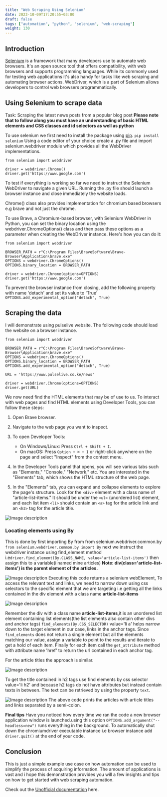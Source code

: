 ```yaml
---
title: "Web Scraping Using Selenium"
date: 2023-10-09T17:20:55+03:00
draft: false
tags: ["automation", "python", "selenium", "web-scraping"]
weight: 130
---
```



## Introduction
[Selenium](https://www.selenium.dev/) is a framework that many developers use to automate web browsers. It's an open source tool that offers compatibility, with web browsers and supports programming languages. While its commonly used for testing web applications it's also handy for tasks like web scraping and automating browser actions. WebDriver, which is a part of Selenium allows developers to control web browsers programmatically. 

## Using Selenium to scrape data
Task: Scraping the latest news posts from a popular blog post
**Please note that to follow along you must have an understanding of basic HTML elements and CSS classes and id selectors as well as python**

To use selenium we first need to install the package using [pip](https://pypi.org/project/selenium/).
`pip install selenium`
Using a code editor of your choice create a .py file and import selenium.webdriver module which provides all the WebDriver implementations.
```
from selenium import webdriver

driver = webdriver.Chrome()
driver.get('https://www.google.com')
```
To test if everything is working so far we need to instruct the Selenium WebDriver to navigate a given URL.
Running the .py file should launch a browser instance and close immediately the website loads.

Chrome() class also provides implementation for chromium based browsers e.g brave and not just the chrome.

To use Brave, a Chromium-based browser, with Selenium WebDriver in Python, you can set the binary location using the webdriver.ChromeOptions() class and then pass these options as a parameter when creating the WebDriver instance. Here's how you can do it:
```
from selenium import webdriver

BROWSER_PATH = r"C:\Program Files\BraveSoftware\Brave-Browser\Application\brave.exe"
OPTIONS = webdriver.ChromeOptions()
OPTIONS.binary_location = BROWSER_PATH

driver = webdriver.Chrome(options=OPTIONS)
driver.get('https://www.google.com')
```
To prevent the browser instance from closing, add the following property with name 'detach' and set its value to 'True'
`OPTIONS.add_experimental_option("detach", True)`

## Scraping the data
I will demonstrate using pulselive website. The following code should load the website on a browser instance.

```
from selenium import webdriver

BROWSER_PATH = r"C:\Program Files\BraveSoftware\Brave-Browser\Application\brave.exe"
OPTIONS = webdriver.ChromeOptions()
OPTIONS.binary_location = BROWSER_PATH
OPTIONS.add_experimental_option("detach", True)

URL = 'https://www.pulselive.co.ke/news'

driver = webdriver.Chrome(options=OPTIONS)
driver.get(URL)

```
We now need find the HTML elements that may be of use to us.
To interact with web pages and find HTML elements using Developer Tools, you can follow these steps:

1. Open Brave browser.

2. Navigate to the web page you want to inspect.

3. To open Developer Tools:
   - On Windows/Linux: Press `Ctrl + Shift + I`.
   - On macOS: Press `Option + ⌘ + I` or right-click anywhere on the page and select "Inspect" from the context menu.

4. In the Developer Tools panel that opens, you will see various tabs such as "Elements," "Console," "Network," etc. You are interested in the "Elements" tab, which shows the HTML structure of the web page.

5. In the "Elements" tab, you can expand and collapse elements to explore the page's structure. Look for the `<div>` element with a class name of "article-list-items." It should be under the `<ul>` (unordered list) element, and each list item `<li>` should contain an `<a>` tag for the article link and an `<h2>` tag for the article title.


![Image description](https://dev-to-uploads.s3.amazonaws.com/uploads/articles/j2zrt5cl839wcwpick36.png)

### Locating elements using By
This is done by first importing By from from selenium.webdriver.common.by
`from selenium.webdriver.common.by import By`
next we instruct the webdriver instance using find_element method i.e`driver.find_element(By.CLASS_NAME, value='article-list-items')` then assign this to a variable(i named mine articles)
**Note: div(class='article-list-items') is the parent element of the articles.**

![Image description](https://dev-to-uploads.s3.amazonaws.com/uploads/articles/63zgifjh2ibbgenlcgqa.png)
Executing this code returns a selenium webElement, To access the relevant text and links, we need to narrow down using css selectors to the specific element that we are targeting i.e getting all the links contained in the div element with a class name **article-list-items**

![Image description](https://dev-to-uploads.s3.amazonaws.com/uploads/articles/om2w8my75aoviff0nwl2.png)

Remember the div with a class name **article-list-items**,it is an unordered list element containing list elements(the list elements also contain other divs and anchor tags)
`find_elements(By.CSS_SELECTOR)` value='li a' helps narrow down to the target element in our case, links in the anchor tags.
Since `find_elements` does not return a single element but all the elements matching our value, assign a variable to point to the results and iterate to get a hold of each item.
Finally for each item call the `get_attribute` method with attribute name 'href' to return the url contained in each anchor tag.

For the article titles the approach is similar.

![Image description](https://dev-to-uploads.s3.amazonaws.com/uploads/articles/583w3yuxtx2luu0ux9zl.png)

To get the title contained in h2 tags use find elements by css selector value='li h2' and because h2 tags do not have attributes but instead contain texts in between. The text can be retrieved by using the property `text`.

![Image description](https://dev-to-uploads.s3.amazonaws.com/uploads/articles/wh1a0shonmhwy7ml4f78.png)
The above code prints the articles with article titles and links separated by a semi-colon. 

**Final tips**
Have you noticed how every time we ran the code a new browser application window is launched.using this option `OPTIONS.add_argument("--headless=new")` runs everything in the background.
To automatically shut down the chromiumdriver executable instance i.e browser instance add `driver.quit()` at the end of your code.


## Conclusion

This is just a simple example use case on how automation can be used to simplify the process of acquiring information. The amount of applications is vast and i hope this demonstration provides you will a few insights and tips on how to get started with web scraping automation.

Check out the [Unofficial documentation](https://selenium-python.readthedocs.io/) here.

 





